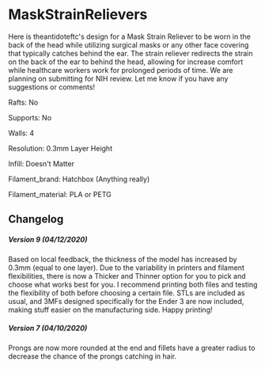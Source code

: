 # MaskStrainRelievers
Here is theantidoteftc's design for a Mask Strain Reliever to be worn in the back of the head while utilizing surgical masks or any other face covering that typically catches behind the ear.  The strain reliever redirects the strain on the back of the ear to behind the head, allowing for increase comfort while healthcare workers work for prolonged periods of time.  We are planning on submitting for NIH review.  Let me know if you have any suggestions or comments!

Rafts:
No

Supports:
No

Walls:
4

Resolution:
0.3mm Layer Height

Infill:
Doesn't Matter

Filament_brand:
Hatchbox (Anything really)

Filament_material:
PLA or PETG

## Changelog
##### Version 9 (04/12/2020)

Based on local feedback, the thickness of the model has increased by 0.3mm (equal to one layer). Due to the variability in printers and filament flexibilities, there is now a Thicker and Thinner option for you to pick and choose what works best for you. I recommend printing both files and testing the flexibility of both before choosing a certain file. STLs are included as usual, and 3MFs designed specifically for the Ender 3 are now included, making stuff easier on the manufacturing side. Happy printing!

##### Version 7 (04/10/2020)

Prongs are now more rounded at the end and fillets have a greater radius to decrease the chance of the prongs catching in hair.
